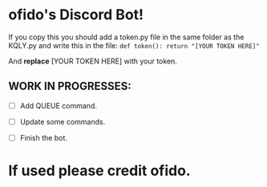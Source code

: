 # ofido's Discord Bot!

If you copy this you  should add a token.py file in the same folder as the KQLY.py and write this in the file:
`def token():
    return "[YOUR TOKEN HERE]"`

And **replace** [YOUR TOKEN HERE] with your token.

## WORK IN PROGRESSES:

- [ ] Add QUEUE command.
- [ ] Update some commands.
- [ ] Finish the bot.


# If used please credit ofido.